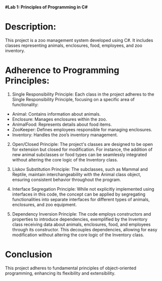 **#Lab 1: Principles of Programming in C#**

# **Description**:
This project is a zoo management system developed using C#. It includes classes representing animals, enclosures, food, employees, and zoo inventory.

# **Adherence to Programming Principles**:
1. Single Responsibility Principle: Each class in the project adheres to the Single Responsibility Principle, focusing on a specific area of functionality:

- Animal: Contains information about animals.
- Enclosure: Manages enclosures within the zoo.
- AnimalFood: Represents details about food items.
- ZooKeeper: Defines employees responsible for managing enclosures.
- Inventory: Handles the zoo’s inventory management.
  
2. Open/Closed Principle: The project's classes are designed to be open for extension but closed for modification. For instance, the addition of new animal subclasses or food types can be seamlessly integrated without altering the core logic of the Inventory class.

3. Liskov Substitution Principle: The subclasses, such as Mammal and Reptile, maintain interchangeability with the Animal class object, ensuring consistent behavior throughout the program.

4. Interface Segregation Principle: While not explicitly implemented using interfaces in this code, the concept can be applied by segregating functionalities into separate interfaces for different types of animals, enclosures, and zoo equipment.

5. Dependency Inversion Principle: The code employs constructors and properties to introduce dependencies, exemplified by the Inventory class receiving data about animals, enclosures, food, and employees through its constructor. This decouples dependencies, allowing for easy modification without altering the core logic of the Inventory class.
# **Conclusion**
This project adheres to fundamental principles of object-oriented programming, enhancing its flexibility and extensibility.
